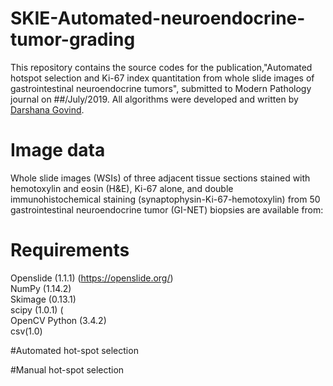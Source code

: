 # SKIE-Automated-neuroendocrine-tumor-grading

This repository contains the source codes for the publication,"Automated hotspot selection and Ki-67 index quantitation from whole slide images of gastrointestinal neuroendocrine tumors", submitted to Modern Pathology journal on ##/July/2019. All algorithms were developed and written by [Darshana Govind](https://github.com/DarshanaGovind).

# Image data

Whole slide images (WSIs) of three adjacent tissue sections stained with hemotoxylin and eosin (H&E), Ki-67 alone, and double immunohistochemical staining (synaptophysin-Ki-67-hemotoxylin) from 50 gastrointestinal neuroendocrine tumor (GI-NET) biopsies are available from:

# Requirements

Openslide (1.1.1) (https://openslide.org/)<br/>
NumPy (1.14.2) <br/>
Skimage (0.13.1) <br/>
scipy (1.0.1) (<br/>
OpenCV Python (3.4.2) <br/>
csv(1.0) <br/>


#Automated hot-spot selection

#Manual hot-spot selection



